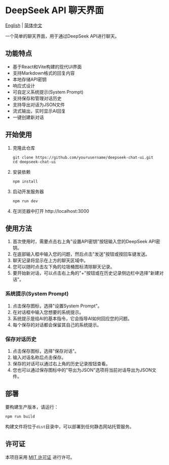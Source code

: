 # DeepSeek API 聊天界面

[English](README.md) | [简体中文](README_CN.md)

一个简单的聊天界面，用于通过DeepSeek API进行聊天。

## 功能特点

- 基于React和Vite构建的现代UI界面
- 支持Markdown格式的回复内容
- 本地存储API密钥
- 响应式设计
- 可自定义系统提示(System Prompt)
- 支持保存和管理对话历史
- 支持导出对话为JSON文件
- 流式输出，实时显示AI回复
- 一键创建新对话

## 开始使用

1. 克隆此仓库
   ```
   git clone https://github.com/yourusername/deepseek-chat-ui.git
   cd deepseek-chat-ui
   ```

2. 安装依赖
   ```
   npm install
   ```

3. 启动开发服务器
   ```
   npm run dev
   ```

4. 在浏览器中打开 http://localhost:3000

## 使用方法

1. 首次使用时，需要点击右上角"设置API密钥"按钮输入您的DeepSeek API密钥。
2. 在底部输入框中输入您的问题，然后点击"发送"按钮或按回车键发送。
3. 聊天记录将显示在上方的聊天区域中。
4. 您可以随时点击左下角的垃圾桶图标清除聊天记录。
5. 要开始新对话，可以点击右上角的"+"按钮或在历史记录侧边栏中选择"新建对话"。

### 系统提示(System Prompt)

1. 点击保存图标，选择"设置System Prompt"。
2. 在对话框中输入您想要的系统提示。
3. 系统提示是给AI的基本指令，它会指导AI如何回应您的问题。
4. 每个保存的对话都会保留其自己的系统提示。

### 保存对话历史

1. 点击保存图标，选择"保存对话"。
2. 输入对话名称后点击保存。
3. 保存的对话可以通过右上角的历史记录按钮查看。
4. 您也可以通过保存图标中的"导出为JSON"选项将当前对话导出为JSON文件。

## 部署

要构建生产版本，请运行：

```
npm run build
```

构建文件将位于`dist`目录中，可以部署到任何静态网站托管服务。

## 许可证

本项目采用 [MIT 许可证](LICENSE) 进行许可。 